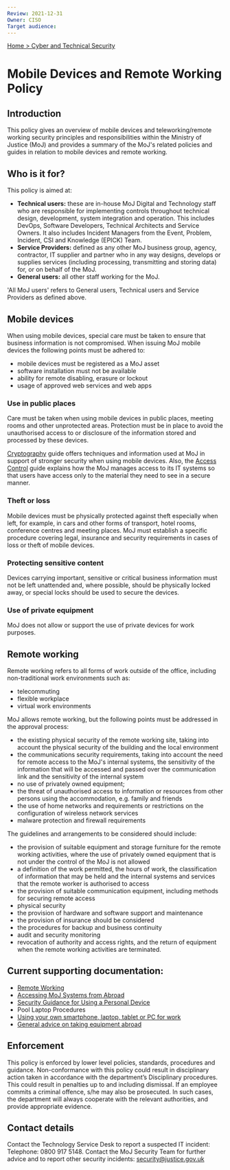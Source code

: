```yaml
---
Review: 2021-12-31
Owner: CISO
Target audience:
---
```


[Home > Cyber and Technical Security](../..)

# Mobile Devices and Remote Working Policy

## Introduction

This policy gives an overview of mobile devices and teleworking/remote working security principles and responsibilities within the Ministry of Justice (MoJ) and provides a summary of the MoJ's related policies and guides in relation to mobile devices and remote working.

## Who is it for?

This policy is aimed at:
- **Technical users:** these are in-house MoJ Digital and Technology staff who are responsible for implementing controls throughout technical design, development, system integration and operation. This includes DevOps, Software Developers, Technical Architects and Service Owners. It also includes Incident Managers from the Event, Problem, Incident, CSI and Knowledge (EPICK) Team.
- **Service Providers:** defined as any other MoJ business group, agency, contractor, IT supplier and partner who in any way designs, develops or supplies services (including processing, transmitting and storing data) for, or on behalf of the MoJ.
- **General users:** all other staff working for the MoJ.

'All MoJ users' refers to General users, Technical users and Service Providers as defined above.

## Mobile devices

When using mobile devices, special care must be taken to ensure that business information is not compromised. When issuing MoJ mobile devices the following points must be adhered to:

- mobile devices must be registered as a MoJ asset
- software installation must not be available
- ability for remote disabling, erasure or lockout
- usage of approved web services and web apps

### Use in public places

Care must be taken when using mobile devices in public places, meeting rooms and other unprotected areas. Protection must be in place to avoid the unauthorised access to or disclosure of the information stored and processed by these devices.

[Cryptography](https://ministryofjustice.github.io/security-guidance/cryptography/#cryptography) guide offers techniques and information used at MoJ in support of stronger security when using mobile devices. Also, the [Access Control](https://ministryofjustice.github.io/security-guidance/access-control-guide/#access-control-guide) guide explains how the MoJ manages access to its IT systems so that users have access only to the material they need to see in a secure manner.

### Theft or loss

Mobile devices must be physically protected against theft especially when left, for example, in cars and other forms of transport, hotel rooms, conference centres and meeting places. MoJ must establish a specific procedure covering legal, insurance and security requirements in cases of loss or theft of mobile devices.

### Protecting sensitive content

Devices carrying important, sensitive or critical business information must not be left unattended and, where possible, should be physically locked away, or special locks should be used to secure the devices.

### Use of private equipment

MoJ does not allow or support the use of private devices for work purposes.

## Remote working

Remote working refers to all forms of work outside of the office, including non-traditional work environments such as:

- telecommuting
- flexible workplace
- virtual work environments

MoJ allows remote working, but the following points must be addressed in the approval process:

- the existing physical security of the remote working site, taking into account the physical security of the
building and the local environment
- the communications security requirements, taking into account the need for remote access to the
MoJ's internal systems, the sensitivity of the information that will be accessed and passed
over the communication link and the sensitivity of the internal system
- no use of privately owned equipment;
- the threat of unauthorised access to information or resources from other persons using the
accommodation, e.g. family and friends
- the use of home networks and requirements or restrictions on the configuration of wireless
network services
- malware protection and firewall requirements

The guidelines and arrangements to be considered should include:

- the provision of suitable equipment and storage furniture for the remote working activities, where the
use of privately owned equipment that is not under the control of the MoJ is not allowed
- a definition of the work permitted, the hours of work, the classification of information that may be
held and the internal systems and services that the remote worker is authorised to access
- the provision of suitable communication equipment, including methods for securing remote access
- physical security
- the provision of hardware and software support and maintenance
- the provision of insurance should be considered
- the procedures for backup and business continuity
- audit and security monitoring
- revocation of authority and access rights, and the return of equipment when the remote working
activities are terminated.

## Current supporting documentation:

- [Remote Working](https://ministryofjustice.github.io/security-guidance/remote-working/#remote-working)
- [Accessing MoJ Systems from Abroad](https://ministryofjustice.github.io/security-guidance/accessing-moj-it-systems-from-abroad/#accessing-ministry-of-justice-moj-it-systems-from-abroad)
- [Security Guidance for Using a Personal Device](https://ministryofjustice.github.io/security-guidance/policies/personal-devices/#security-guidance-for-using-a-personal-device)
- Pool Laptop Procedures
- [Using your own smartphone, laptop, tablet or PC for work](https://intranet.justice.gov.uk/guidance/security/it-computer-security/ict-security-policy-framework/using-your-own-smartphone-laptop-tablet-or-pc-for-work/)
- [General advice on taking equipment abroad](https://ministryofjustice.github.io/security-guidance/general-advice-on-taking-equipment-abroad/#general-advice-on-taking-equipment-abroad)

## Enforcement

This policy is enforced by lower level policies, standards, procedures and guidance.
Non-conformance with this policy could result in disciplinary action taken in accordance with the department’s Disciplinary procedures. This could result in penalties up to and including dismissal. If an employee commits a criminal offence, s/he may also be prosecuted. In such cases, the department will always cooperate with the relevant authorities, and provide appropriate evidence.

## Contact details

Contact the Technology Service Desk to report a suspected IT incident: Telephone: 0800 917 5148.
Contact the MoJ Security Team for further advice and to report other security incidents: [security@justice.gov.uk](mailto:security@justice.gov.uk)
